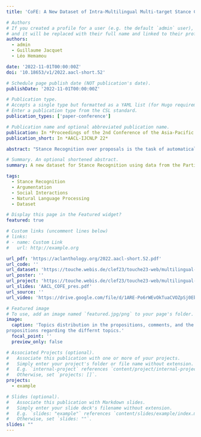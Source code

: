 ```yaml
---
title: 'CoFE: A New Dataset of Intra-Multilingual Multi-target Stance Classification from an Online European Participatory Democracy Platform'

# Authors
# If you created a profile for a user (e.g. the default `admin` user), write the username (folder name) here
# and it will be replaced with their full name and linked to their profile.
authors:
  - admin
  - Guillaume Jacquet
  - Léo Hemamou

date: '2022-11-01T00:00:00Z'
doi: '10.18653/v1/2022.aacl-short.52'

# Schedule page publish date (NOT publication's date).
publishDate: '2022-11-01T00:00:00Z'

# Publication type.
# Accepts a single type but formatted as a YAML list (for Hugo requirements).
# Enter a publication type from the CSL standard.
publication_types: ['paper-conference']

# Publication name and optional abbreviated publication name.
publication: In *Proceedings of the 2nd Conference of the Asia-Pacific Chapter of the Association for Computational Linguistics and the 12th International Joint Conference on Natural Language Processing*
publication_short: In *AACL-IJCNLP 22*

abstract: "Stance Recognition over proposals is the task of automatically detecting whether a comment on a specific proposal is in favor of this proposal, against this proposal or that neither inference is likely. The dataset that we propose to use is an online debating platform inaugurated in 2021, where users can submit proposals and comment over proposals or over other comments. It contains 4.2k proposals and 20k comments focused on various topics. Every comment and proposal can come written in another language, with more than 40% of the proposal/comment pairs containing at least two languages, creating a unique intra-multilingual setting. A portion of the data (more than 7k comment/proposal pairs, in 26 languages) was annotated by the writers with a self-tag assessing whether they are in favor or against the proposal. Another part of the data (without self-tag) has been manually annotated: 1206 comments in 6 morphologically different languages (fr, de, en, el, it, hu) were tagged, leading to a Krippendorff’s α of 0.69. This setting allows defining an intra-multilingual and multi-target stance classification task over online debates."

# Summary. An optional shortened abstract.
summary: A new dataset for Stance Recognition using data from the Participatory Democracy platform of the Conference for the Future of Europe. This dataset contains highly-multilingual interactions, as the platform used Machine Translation, in the sense that users interacts in using their (different) native languages in the same thread.    

tags:
  - Stance Recognition
  - Argumentation
  - Social Interactions
  - Natural Language Processing
  - Dataset

# Display this page in the Featured widget?
featured: true

# Custom links (uncomment lines below)
# links:
# - name: Custom Link
#   url: http://example.org

url_pdf: 'https://aclanthology.org/2022.aacl-short.52.pdf'
url_code: ''
url_dataset: 'https://touche.webis.de/clef23/touche23-web/multilingual-stance-classification.html#data'
url_poster: ''
url_project: 'https://touche.webis.de/clef23/touche23-web/multilingual-stance-classification.html'
url_slides: 'AACL_COFE_pres.pdf'
url_source: ''
url_video: 'https://drive.google.com/file/d/1ARE-Po6rWEvOkTuaCVOZpSj0Eb9qpTk8/view'

# Featured image
# To use, add an image named `featured.jpg/png` to your page's folder.
image:
  caption: 'Topics distribution in the propositions, comments, and the ratio of comments over
propositions regarding the differnt topics.'
  focal_point: ''
  preview_only: false

# Associated Projects (optional).
#   Associate this publication with one or more of your projects.
#   Simply enter your project's folder or file name without extension.
#   E.g. `internal-project` references `content/project/internal-project/index.md`.
#   Otherwise, set `projects: []`.
projects:
  - example

# Slides (optional).
#   Associate this publication with Markdown slides.
#   Simply enter your slide deck's filename without extension.
#   E.g. `slides: "example"` references `content/slides/example/index.md`.
#   Otherwise, set `slides: ""`.
slides: ""
---
```


